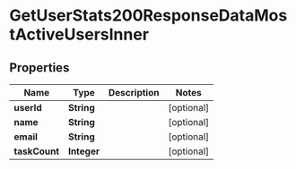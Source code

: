 

# GetUserStats200ResponseDataMostActiveUsersInner


## Properties

| Name | Type | Description | Notes |
|------------ | ------------- | ------------- | -------------|
|**userId** | **String** |  |  [optional] |
|**name** | **String** |  |  [optional] |
|**email** | **String** |  |  [optional] |
|**taskCount** | **Integer** |  |  [optional] |



